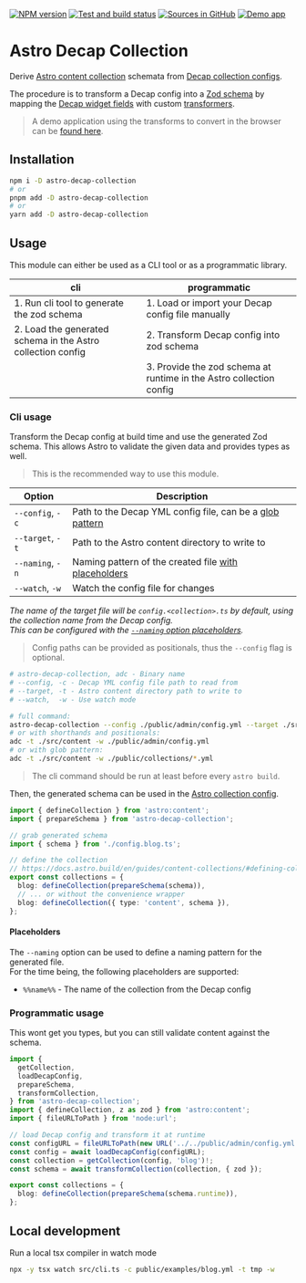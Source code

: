 <a href="https://www.npmjs.com/package/astro-decap-collection"><img src="https://img.shields.io/npm/v/astro-decap-collection?style=for-the-badge&label=npm%20%40latest&logo=npm" alt="NPM version"/></a>
<a href="https://github.com/davidenke/astro-decap-collection/actions/workflows/main.yml"><img src="https://img.shields.io/github/actions/workflow/status/davidenke/astro-decap-collection/main.yml?style=for-the-badge&label=tests%20%2B%20build&logo=github&logoColor=white" alt="Test and build status"/></a>
<a href="https://github.com/davidenke/astro-decap-collection#readme"><img src="https://img.shields.io/badge/github-sources-blue?style=for-the-badge&logo=github" alt="Sources in GitHub"/></a>
<a href="https://davidenke.github.io/astro-decap-collection"><img src="https://img.shields.io/badge/demo-app-yellow?style=for-the-badge&logo=github&logoSize=50px" alt="Demo app"/></a>

# Astro Decap Collection

Derive [Astro content collection](https://docs.astro.build/en/guides/content-collections/) schemata from [Decap collection configs](https://decapcms.org/docs/configuration-options/#collections).

The procedure is to transform a Decap config into a [Zod schema](https://zod.dev/?id=basic-usage) by mapping the [Decap widget fields](https://decapcms.org/docs/widgets/) with custom [transformers](https://github.com/davidenke/astro-decap-collection/tree/main/src/transformers/).

> A demo application using the transforms to convert in the browser can be [found here](https://davidenke.github.io/astro-decap-collection).

## Installation

```bash
npm i -D astro-decap-collection
# or
pnpm add -D astro-decap-collection
# or
yarn add -D astro-decap-collection
```

## Usage

This module can either be used as a CLI tool or as a programmatic library.

| cli                                                         | programmatic                                                        |
| ----------------------------------------------------------- | ------------------------------------------------------------------- |
| 1. Run cli tool to generate the zod schema                  | 1. Load or import your Decap config file manually                   |
| 2. Load the generated schema in the Astro collection config | 2. Transform Decap config into zod schema                           |
|                                                             | 3. Provide the zod schema at runtime in the Astro collection config |

### Cli usage

Transform the Decap config at build time and use the generated Zod schema. This allows Astro to validate the given data and provides types as well.

> This is the recommended way to use this module.

| Option           | Description                                                                                                                                 |
| ---------------- | ------------------------------------------------------------------------------------------------------------------------------------------- |
| `--config`, `-c` | Path to the Decap YML config file, can be a [glob pattern](https://github.com/mrmlnc/fast-glob?tab=readme-ov-file#pattern-syntax)           |
| `--target`, `-t` | Path to the Astro content directory to write to                                                                                             |
| `--naming`, `-n` | Naming pattern of the created file [with placeholders](https://github.com/davidenke/astro-decap-collection?tab=readme-ov-file#placeholders) |
| `--watch`, `-w`  | Watch the config file for changes                                                                                                           |

_The name of the target file will be `config.<collection>.ts` by default, using the collection name from the Decap config._\
_This can be configured with the [`--naming` option placeholders](https://github.com/davidenke/astro-decap-collection?tab=readme-ov-file#placeholders)._

> Config paths can be provided as positionals, thus the `--config` flag is optional.

```bash
# astro-decap-collection, adc - Binary name
# --config, -c - Decap YML config file path to read from
# --target, -t - Astro content directory path to write to
# --watch,  -w - Use watch mode

# full command:
astro-decap-collection --config ./public/admin/config.yml --target ./src/content --watch
# or with shorthands and positionals:
adc -t ./src/content -w ./public/admin/config.yml
# or with glob pattern:
adc -t ./src/content -w ./public/collections/*.yml
```

> The cli command should be run at least before every `astro build`.

Then, the generated schema can be used in the [Astro collection config](https://docs.astro.build/en/guides/content-collections/#defining-collections).

```typescript
import { defineCollection } from 'astro:content';
import { prepareSchema } from 'astro-decap-collection';

// grab generated schema
import { schema } from './config.blog.ts';

// define the collection
// https://docs.astro.build/en/guides/content-collections/#defining-collections
export const collections = {
  blog: defineCollection(prepareSchema(schema)),
  // ... or without the convenience wrapper
  blog: defineCollection({ type: 'content', schema }),
};
```

#### Placeholders

The `--naming` option can be used to define a naming pattern for the generated file.\
For the time being, the following placeholders are supported:

- `%%name%%` - The name of the collection from the Decap config

### Programmatic usage

This wont get you types, but you can still validate content against the schema.

```typescript
import {
  getCollection,
  loadDecapConfig,
  prepareSchema,
  transformCollection,
} from 'astro-decap-collection';
import { defineCollection, z as zod } from 'astro:content';
import { fileURLToPath } from 'node:url';

// load Decap config and transform it at runtime
const configURL = fileURLToPath(new URL('../../public/admin/config.yml', import.meta.url));
const config = await loadDecapConfig(configURL);
const collection = getCollection(config, 'blog')!;
const schema = await transformCollection(collection, { zod });

export const collections = {
  blog: defineCollection(prepareSchema(schema.runtime)),
};
```

## Local development

Run a local tsx compiler in watch mode

```bash
npx -y tsx watch src/cli.ts -c public/examples/blog.yml -t tmp -w
```
